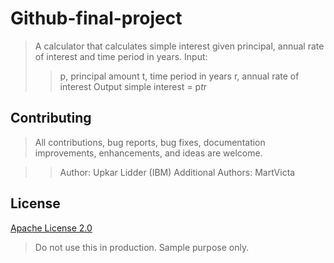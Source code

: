 # Github-final-project

> A calculator that calculates simple interest given principal, annual rate of interest and time period in years.
> Input:
   >> p, principal amount
   >> t, time period in years
   >> r, annual rate of interest
> Output
   >> simple interest = p*t*r


## Contributing

> All contributions, bug reports, bug fixes, documentation improvements, enhancements, and ideas are welcome.

>> Author: Upkar Lidder (IBM)
>> Additional Authors:
>> MartVicta

## License

[Apache License 2.0](https://choosealicense.com/licenses/apache-2.0/)
> Do not use this in production. 
> Sample purpose only.
